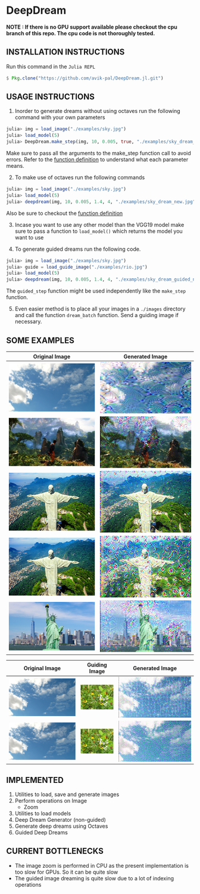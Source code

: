 # DeepDream

**NOTE : If there is no GPU support available please checkout the cpu
branch of this repo. The cpu code is not thoroughly tested.**

## INSTALLATION INSTRUCTIONS

Run this command in the `Julia REPL`
```julia
$ Pkg.clone("https://github.com/avik-pal/DeepDream.jl.git")
```

## USAGE INSTRUCTIONS

1. Inorder to generate dreams without using octaves run the following
   command with your own parameters
```julia
julia> img = load_image("./examples/sky.jpg")
julia> load_model(5)
julia> DeepDream.make_step(img, 10, 0.005, true, "./examples/sky_dream_new.jpg")
```
Make sure to pass all the arguments to the make_step function call to
avoid errors. Refer to the [function definition](https://github.com/avik-pal/DeepDream.jl/blob/11ef038ec6333114e521c6d6b422a4831c6bb0c8/src/dream.jl#L5) to understand what each parameter means.

2. To make use of octaves run the following commands
```julia
julia> img = load_image("./examples/sky.jpg")
julia> load_model(5)
julia> deepdream(img, 10, 0.005, 1.4, 4, "./examples/sky_dream_new.jpg")
```
Also be sure to checkout the [function definition](https://github.com/avik-pal/DeepDream.jl/blob/11ef038ec6333114e521c6d6b422a4831c6bb0c8/src/dream.jl#L27)

3. Incase you want to use any other model than the VGG19 model make sure
   to pass a function to `load_model()` which returns the model you want
   to use

4. To generate guided dreams run the following code.
```julia
julia> img = load_image("./examples/sky.jpg")
julia> guide = load_guide_image("./examples/rio.jpg")
julia> load_model(5)
julia> deepdream(img, 10, 0.005, 1.4, 4, "./examples/sky_dream_guided_new.jpg", guided = true)
```
The `guided_step` function might be used independently like the
`make_step` function.

5. Even easier method is to place all your images in a `./images`
   directory and call the function `dream_batch` function. Send a
   guiding image if necessary.

## SOME EXAMPLES
|Original Image|Generated Image|
|:---:|:---:|
|![Sky](./examples/sky.jpg)|![Deepdream on Sky](./examples/sky_dream.jpg)|
|![Game](./examples/game.jpg)|![Deepdream on Game](./examples/game_dream.jpg)|
|![Rio](./examples/rio.jpg)|![Deepdream on Rio](./examples/rio_dream.jpg)|
|![Rio](./examples/rio.jpg)|![Deepdream on Rio](./examples/rio_dream_2.jpg)|
|![Statue of Liberty](./examples/liberty.jpg)|![Deepdream on Statue of Liberty](./examples/liberty_dream.jpg)|

|Original Image|Guiding Image|Generated Image|
|:---:|:---:|:---:|
|![Sky](./examples/sky.jpg)|![Flowers](./examples/flowers.jpg)|![Sky Dream guided by Flower](./examples/sky_guided_flower.jpg)|
|![Sky](./examples/sky.jpg)|![Flowers](./examples/flowers.jpg)|![Sky Dream guided by Flower](./examples/sky_guided_flower_2.jpg)|

## IMPLEMENTED

1. Utilities to load, save and generate images
2. Perform operations on Image
    * Zoom
3. Utilities to load models
4. Deep Dream Generator (non-guided)
5. Generate deep dreams using Octaves
6. Guided Deep Dreams

## CURRENT BOTTLENECKS

* The image zoom is performed in CPU as the present implementation is
    too slow for GPUs. So it can be quite slow
* The guided image dreaming is quite slow due to a lot of indexing
    operations
